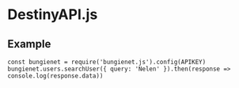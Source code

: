 # DestinyAPI.js

## Example

```
const bungienet = require('bungienet.js').config(APIKEY)
bungienet.users.searchUser({ query: 'Nelen' }).then(response => console.log(response.data))
```
